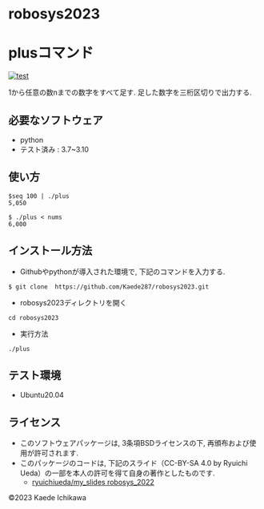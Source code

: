# robosys2023

# plusコマンド
[![test](https://github.com/Kaede287/robosys2023/actions/workflows/test.yml/badge.svg)](https://github.com/Kaede287/robosys2023/actions/workflows/test.yml)

1から任意の数nまでの数字をすべて足す. 足した数字を三桁区切りで出力する.

## 必要なソフトウェア
* python
* テスト済み : 3.7~3.10

## 使い方 
```
$seq 100 | ./plus
5,050

$ ./plus < nums
6,000
```

## インストール方法
* Githubやpythonが導入された環境で, 下記のコマンドを入力する.
```
$ git clone  https://github.com/Kaede287/robosys2023.git
```

* robosys2023ディレクトリを開く
```
cd robosys2023
```

* 実行方法
```
./plus
```

## テスト環境 
* Ubuntu20.04

## ライセンス ##
* このソフトウェアパッケージは, 3条項BSDライセンスの下, 再頒布および使用が許可されます.
* このパッケージのコードは, 下記のスライド（CC-BY-SA 4.0 by Ryuichi Ueda）の一部を本人の許可を得て自身の著作としたものです. 
	* [ryuichiueda/my_slides robosys_2022](https://github.com/ryuichiueda/my_slides/tree/master/robosys_2022)

©2023 Kaede Ichikawa
